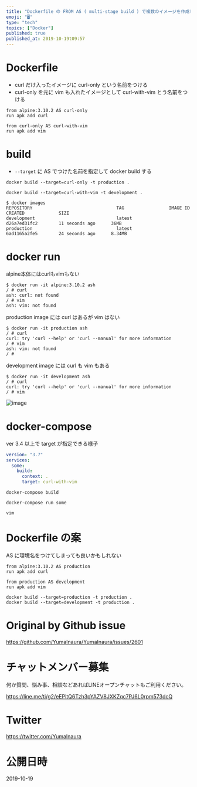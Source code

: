 ```yaml
---
title: "Dockerfile の FROM AS ( multi-stage build ) で複数のイメージを作成して本番・開発環境などを切り替え"
emoji: "🖥"
type: "tech"
topics: ["Docker"]
published: true
published_at: 2019-10-19t09:57
---
```


# Dockerfile

- curl だけ入ったイメージに curl-only という名前をつける
- curl-only を元に vim も入れたイメージとして curl-with-vim とう名前をつける

```
from alpine:3.10.2 AS curl-only
run apk add curl

from curl-only AS curl-with-vim
run apk add vim
```

# build

- `--target` に AS でつけた名前を指定して docker build する

```
docker build --target=curl-only -t production .

docker build --target=curl-with-vim -t development .
```

```
$ docker images
REPOSITORY                                TAG                 IMAGE ID            CREATED             SIZE
development                               latest              d26a7ed31fc2        11 seconds ago      36MB
production                                latest              6ad1165a2fe5        24 seconds ago      8.34MB
```

# docker run

alpine本体にはcurlもvimもない

```
$ docker run -it alpine:3.10.2 ash
/ # curl
ash: curl: not found
/ # vim
ash: vim: not found

```

production image には curl はあるが vim はない

```
$ docker run -it production ash
/ # curl
curl: try 'curl --help' or 'curl --manual' for more information
/ # vim
ash: vim: not found
/ #
```

development image には curl も vim もある

```
$ docker run -it development ash
/ # curl
curl: try 'curl --help' or 'curl --manual' for more information
/ # vim
```

![image](https://user-images.githubusercontent.com/13635059/67132936-918b4700-f245-11e9-8d9c-0bc0f45af9c7.png)


# docker-compose

ver 3.4 以上で target が指定できる様子

```yml
version: "3.7"
services:
  some:
    build: 
      context: .
      target: curl-with-vim
```

```
docker-compose build

docker-compose run some

vim
```

# Dockerfile の案

AS に環境名をつけてしまっても良いかもしれない

```
from alpine:3.10.2 AS production
run apk add curl

from production AS development
run apk add vim
```

```
docker build --target=production -t production .
docker build --target=development -t production .
```



# Original by Github issue

https://github.com/YumaInaura/YumaInaura/issues/2601








<!-- Update From Qiita API -->

# チャットメンバー募集


何か質問、悩み事、相談などあればLINEオープンチャットもご利用ください。

https://line.me/ti/g2/eEPltQ6Tzh3pYAZV8JXKZqc7PJ6L0rpm573dcQ





# Twitter


https://twitter.com/YumaInaura


<!-- Update From Qiita API -->



# 公開日時

2019-10-19
